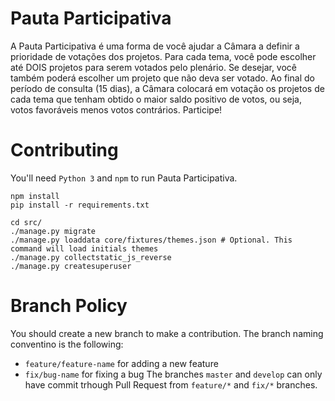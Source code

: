 # Pauta Participativa
A Pauta Participativa é uma forma de você ajudar a Câmara a definir a prioridade de votações dos projetos. Para cada tema, você pode escolher até DOIS projetos para serem votados pelo plenário.
Se desejar, você também poderá escolher um projeto que não deva ser votado.
Ao final do período de consulta (15 dias), a Câmara colocará em votação os projetos de cada tema que tenham obtido o maior saldo positivo de votos, ou seja, votos favoráveis menos votos contrários. Participe!

# Contributing

You'll need `Python 3` and `npm` to run Pauta Participativa.

```
npm install
pip install -r requirements.txt

cd src/
./manage.py migrate
./manage.py loaddata core/fixtures/themes.json # Optional. This command will load initials themes
./manage.py collectstatic_js_reverse
./manage.py createsuperuser
```

# Branch Policy
You should create a new branch to make a contribution. The branch naming conventino is the following:
- `feature/feature-name` for adding a new feature
- `fix/bug-name` for fixing a bug
The branches `master` and `develop` can only have commit trhough Pull Request from `feature/*` and `fix/*` branches.
